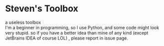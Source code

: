 #  Steven's Toolbox
a useless toolbox  
I'm a beginner in programming, so I use Python, and some code might look very stupid. so if you have a better idea than mine of any kind (except JetBrains IDEA of course LOL) , please report in issue page.